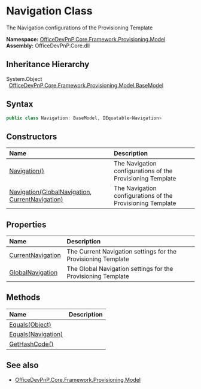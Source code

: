 # Navigation Class
 The Navigation configurations of the Provisioning Template   

**Namespace:** [OfficeDevPnP.Core.Framework.Provisioning.Model](OfficeDevPnP.Core.Framework.Provisioning.Model.md)  
**Assembly:** OfficeDevPnP.Core.dll  
## Inheritance Hierarchy
System.Object  
&ensp;[OfficeDevPnP.Core.Framework.Provisioning.Model.BaseModel](OfficeDevPnP.Core.Framework.Provisioning.Model.BaseModel.md)  
## Syntax
```C#
public class Navigation: BaseModel, IEquatable<Navigation>
```
## Constructors
|**Name**|**Description**|
|:-----|:-----|
| [Navigation()](OfficeDevPnP.Core.Framework.Provisioning.Model.Navigation.ctor1.md) |  The Navigation configurations of the Provisioning Template 
| [Navigation(GlobalNavigation, CurrentNavigation)](OfficeDevPnP.Core.Framework.Provisioning.Model.Navigation.ctor2.md) |  The Navigation configurations of the Provisioning Template 
## Properties
|**Name**|**Description**|
|:-----|:-----|
| [CurrentNavigation](OfficeDevPnP.Core.Framework.Provisioning.Model.Navigation.CurrentNavigation.md) | The Current Navigation settings for the Provisioning Template
| [GlobalNavigation](OfficeDevPnP.Core.Framework.Provisioning.Model.Navigation.GlobalNavigation.md) | The Global Navigation settings for the Provisioning Template
## Methods
|**Name**|**Description**|
|:-----|:-----|
| [Equals(Object)](OfficeDevPnP.Core.Framework.Provisioning.Model.Navigation.3520ddbb.md) | 
| [Equals(Navigation)](OfficeDevPnP.Core.Framework.Provisioning.Model.Navigation.d107522b.md) | 
| [GetHashCode()](OfficeDevPnP.Core.Framework.Provisioning.Model.Navigation.1c6872bd.md) | 
## See also
- [OfficeDevPnP.Core.Framework.Provisioning.Model](OfficeDevPnP.Core.Framework.Provisioning.Model.md)
